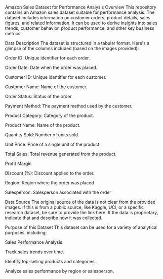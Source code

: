 Amazon Sales Dataset for Performance Analysis
Overview
This repository contains an Amazon sales dataset suitable for performance analysis. The dataset includes information on customer orders, product details, sales figures, and related information.  It can be used to derive insights into sales trends, customer behavior, product performance, and other key business metrics.

Data Description
The dataset is structured in a tabular format. Here's a glimpse of the columns included (based on the images provided):

Order ID: Unique identifier for each order.

Order Date: Date when the order was placed.

Customer ID: Unique identifier for each customer.

Customer Name: Name of the customer.

Order Status: Status of the order

Payment Method: The payment method used by the customer.

Product Category: Category of the product.

Product Name: Name of the product.

Quantity Sold: Number of units sold.

Unit Price: Price of a single unit of the product.

Total Sales: Total revenue generated from the product.

Profit Margin

Discount (%): Discount applied to the order.

Region: Region where the order was placed

Salesperson: Salesperson associated with the order

Data Source
The original source of the data is not clear from the provided images. If this is from a public source, like Kaggle, UCI, or a specific research dataset, be sure to provide the link here.  If the data is proprietary, indicate that and describe how it was collected.

Purpose of this Dataset
This dataset can be used for a variety of analytical purposes, including:

Sales Performance Analysis:

Track sales trends over time.

Identify top-selling products and categories.

Analyze sales performance by region or salesperson.

